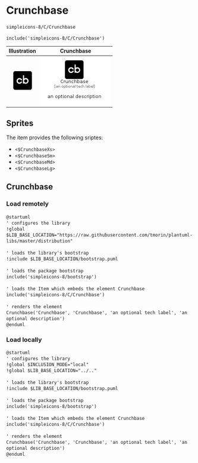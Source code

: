 # Crunchbase


```text
simpleicons-8/C/Crunchbase
```

```text
include('simpleicons-8/C/Crunchbase')
```



| Illustration | Crunchbase |
| :---: | :---: |
| ![illustration for Illustration](../../simpleicons-8/C/Crunchbase.png) | ![illustration for Crunchbase](../../simpleicons-8/C/Crunchbase.Local.png) |



## Sprites
The item provides the following sriptes:

- `<$CrunchbaseXs>`
- `<$CrunchbaseSm>`
- `<$CrunchbaseMd>`
- `<$CrunchbaseLg>`





## Crunchbase

### Load remotely
```plantuml
@startuml
' configures the library
!global $LIB_BASE_LOCATION="https://raw.githubusercontent.com/tmorin/plantuml-libs/master/distribution"

' loads the library's bootstrap
!include $LIB_BASE_LOCATION/bootstrap.puml

' loads the package bootstrap
include('simpleicons-8/bootstrap')

' loads the Item which embeds the element Crunchbase
include('simpleicons-8/C/Crunchbase')

' renders the element
Crunchbase('Crunchbase', 'Crunchbase', 'an optional tech label', 'an optional description')
@enduml
```

### Load locally
```plantuml
@startuml
' configures the library
!global $INCLUSION_MODE="local"
!global $LIB_BASE_LOCATION="../.."

' loads the library's bootstrap
!include $LIB_BASE_LOCATION/bootstrap.puml

' loads the package bootstrap
include('simpleicons-8/bootstrap')

' loads the Item which embeds the element Crunchbase
include('simpleicons-8/C/Crunchbase')

' renders the element
Crunchbase('Crunchbase', 'Crunchbase', 'an optional tech label', 'an optional description')
@enduml
```

